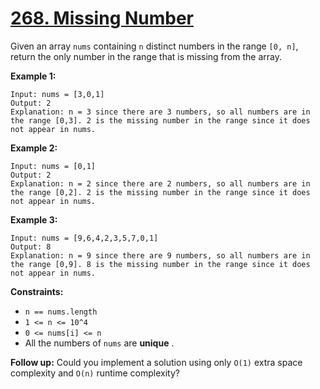 # [268. Missing Number](https://leetcode.com/problems/missing-number/description/)

Given an array `nums` containing `n` distinct numbers in the range `[0, n]`, return the only number in the range that is missing from the array.

**Example 1:** 

```
Input: nums = [3,0,1]
Output: 2
Explanation: n = 3 since there are 3 numbers, so all numbers are in the range [0,3]. 2 is the missing number in the range since it does not appear in nums.
```

**Example 2:** 

```
Input: nums = [0,1]
Output: 2
Explanation: n = 2 since there are 2 numbers, so all numbers are in the range [0,2]. 2 is the missing number in the range since it does not appear in nums.
```

**Example 3:** 

```
Input: nums = [9,6,4,2,3,5,7,0,1]
Output: 8
Explanation: n = 9 since there are 9 numbers, so all numbers are in the range [0,9]. 8 is the missing number in the range since it does not appear in nums.
```

**Constraints:** 

- `n == nums.length`
- `1 <= n <= 10^4`
- `0 <= nums[i] <= n`
- All the numbers of `nums` are **unique** .

**Follow up:**  Could you implement a solution using only `O(1)` extra space complexity and `O(n)` runtime complexity?
